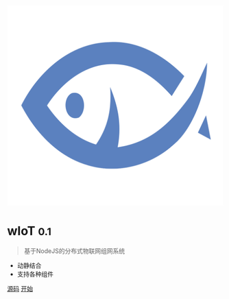![logo](../logo/logo.png ':size=130x130')

# wIoT <small>0.1</small> 

> 基于NodeJS的分布式物联网组网系统

- 动静结合
- 支持各种组件

[源码](https://github.com/iotcat/wiot/)
[开始](#wIoT)
